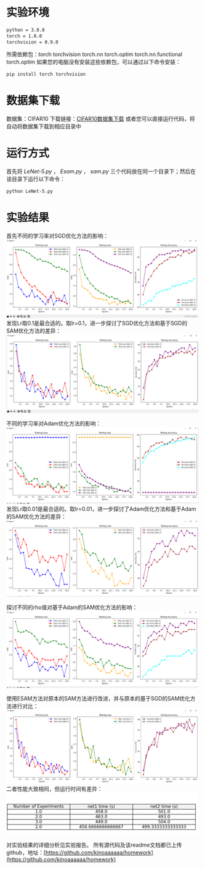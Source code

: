 # __实验环境__

    python = 3.8.8
    torch = 1.8.0
    torchvision = 0.9.0
所需依赖包：torch torchvision torch.nn torch.optim torch.nn.functional torch.optim 
如果您的电脑没有安装这些依赖包，可以通过以下命令安装：

```bash
pip install torch torchvision 
```
# __数据集下载__

数据集：CIFAR10
下载链接：[CIFAR10数据集下载](https://www.cs.toronto.edu/~kriz/cifar-10-python.tar.gz)
或者您可以直接运行代码，将自动将数据集下载到相应目录中

# __运行方式__

首先将 _LeNet-5.py_ ， _Esam.py_ ， _sam.py_ 三个代码放在同一个目录下；然后在该目录下运行以下命令：
```bash
python LeNet-5.py
```

# __实验结果__

首先不同的学习率对SGD优化方法的影响：
![节点](./图片1.png)
发现Lr取0.1是最合适的。取lr=0.1，进一步探讨了SGD优化方法和基于SGD的SAM优化方法的差异：
![节点](./图片2.png)

不同的学习率对Adam优化方法的影响：
![节点](./图片3.png)
发现Lr取0.01是最合适的。取lr=0.01，进一步探讨了Adam优化方法和基于Adam的SAM优化方法的差异：
![节点](./图片4.png)

探讨不同的rho值对基于Adam的SAM优化方法的影响：
![节点](./图片5.png)

使用ESAM方法对原本的SAM方法进行改进，并与原本的基于SGD的SAM优化方法进行对比：
![节点](./图片6.png)
    二者性能大致相同，但运行时间有差异：
![节点](./图片7.png)

对实验结果的详细分析见实验报告。
所有源代码及该readme文档都已上传github，地址：[https://github.com/kinoaaaaaa/homework](https://github.com/kinoaaaaaa/homework)
